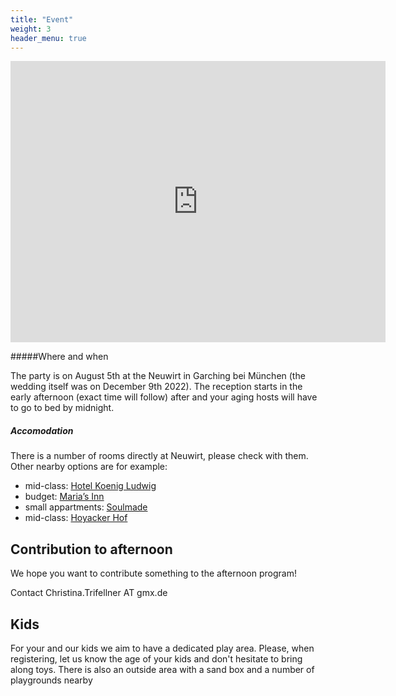 ```yaml
---
title: "Event"
weight: 3
header_menu: true
---
```


<iframe src="https://www.google.com/maps/embed?pb=!1m18!1m12!1m3!1d789.8696800057604!2d11.651231336258036!3d48.249088580424086!2m3!1f0!2f0!3f0!3m2!1i1024!2i768!4f13.1!3m3!1m2!1s0x479e72fe3591d3cf%3A0xfc7cc93ae8549014!2sGasthof%20Neuwirt%20Eventlocation%20Garching%20b.%20M%C3%BCnchen!5e0!3m2!1sde!2sde!4v1674384998033!5m2!1sde!2sde" width="600" height="450" style="border:0;" allowfullscreen="" loading="lazy" referrerpolicy="no-referrer-when-downgrade"></iframe>

#####Where and when

The party is on August 5th at the Neuwirt in Garching bei München (the wedding itself was on December 9th 2022). The reception starts in the early afternoon (exact time will follow) after and your aging hosts will have to go to bed by midnight.


##### Accomodation

There is a number of rooms directly at Neuwirt, please check with them. Other nearby options are for example:

* mid-class: [Hotel Koenig Ludwig](https://hkl.de/)
* budget: [Maria’s Inn](https://www.marias-inn.com/de)
* small appartments: [Soulmade](https://soulmade.me/)
* mid-class: [Hoyacker Hof](https://www.hoyackerhof.de/en/home/)


## Contribution to afternoon
We hope you want to contribute something to the afternoon program!

Contact
Christina.Trifellner AT gmx.de

## Kids


For your and our kids we aim to have a dedicated play area. Please, when registering, let us know the age of your kids and don't hesitate to bring along toys. There is also an outside area with a sand box and a number of playgrounds nearby
